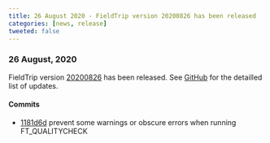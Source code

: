 ```yaml
---
title: 26 August 2020 - FieldTrip version 20200826 has been released
categories: [news, release]
tweeted: false
---
```


### 26 August, 2020

FieldTrip version [20200826](http://github.com/fieldtrip/fieldtrip/releases/tag/20200826) has been released.
See [GitHub](https://github.com/fieldtrip/fieldtrip/compare/20200821...20200826) for the detailled list of updates.

#### Commits

- [1181d6d](http://github.com/fieldtrip/fieldtrip/commit/1181d6d) prevent some warnings or obscure errors when running FT_QUALITYCHECK
